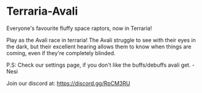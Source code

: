 # Terraria-Avali
Everyone's favourite fluffy space raptors, now in Terraria!

Play as the Avali race in terraria! 
The Avali struggle to see with their eyes in the dark, but their excellent hearing allows them to know when things are coming, even if they're completely blinded.


P.S: Check our settings page, if you don't like the buffs/debuffs avali get.
	- Nesi

Join our discord at: https://discord.gg/RpCM3RU 
